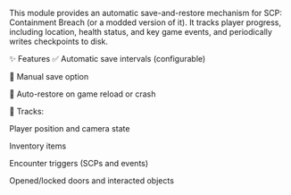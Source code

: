This module provides an automatic save-and-restore mechanism for SCP: Containment Breach (or a modded version of it). It tracks player progress, including location, health status, and key game events, and periodically writes checkpoints to disk.

✨ Features
✅ Automatic save intervals (configurable)

💾 Manual save option

🔁 Auto-restore on game reload or crash

🧠 Tracks:

Player position and camera state

Inventory items

Encounter triggers (SCPs and events)

Opened/locked doors and interacted objects
